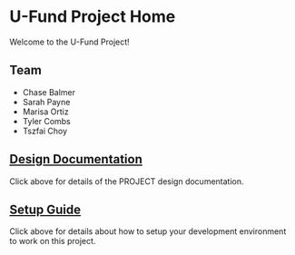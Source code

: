 # U-Fund Project Home

Welcome to the U-Fund Project!

## Team
  * Chase Balmer
  * Sarah Payne
  * Marisa Ortiz
  * Tyler Combs 
  * Tszfai Choy

## [Design Documentation](DesignDoc)

Click above for details of the PROJECT design documentation.

## [Setup Guide](SetupGuide)

Click above for details about how to setup your development environment to work on this project.
